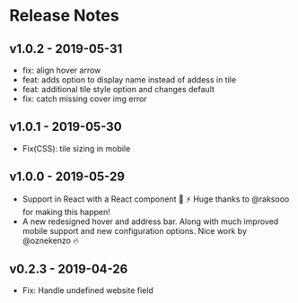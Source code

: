 # Release Notes

## v1.0.2 - 2019-05-31

* fix: align hover arrow
* feat: adds option to display name instead of addess in tile
* feat: additional tile style option and changes default
* fix: catch missing cover img error

## v1.0.1 - 2019-05-30
* Fix(CSS): tile sizing in mobile

## v1.0.0 - 2019-05-29
* Support in React with a React component :tada: :zap: Huge thanks to @raksooo for making this happen!
* A new redesigned hover and address bar. Along with much improved mobile support and new configuration options. Nice work by @oznekenzo :fire:

## v0.2.3 - 2019-04-26
* Fix: Handle undefined website field
